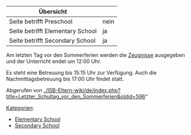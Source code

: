 | Übersicht | |
| --- | --- |
| Seite betrifft Preschool | nein |
| Seite betrifft Elementary School | ja |
| Seite betrifft Secondary School | ja |

Am letzten Tag vor den Sommerferien werden die [Zeugnisse](/ISB-Eltern-wiki/de/Leistungsbewertung_und_Zeugnisse "Leistungsbewertung und Zeugnisse") ausgegeben und der Unterricht endet um 12:00 Uhr.

Es steht eine Betreuung bis 15:15 Uhr zur Verfügung. Auch die Nachmittagsbetreuung bis 17:00 Uhr findet statt.

Abgerufen von „[/ISB-Eltern-wiki/de/index.php?title=Letzter\_Schultag\_vor\_den\_Sommerferien&oldid=596](/ISB-Eltern-wiki/de/index.php?title=Letzter_Schultag_vor_den_Sommerferien&oldid=596)“

[Kategorien](/ISB-Eltern-wiki/de/Spezial:Kategorien "Spezial:Kategorien"):

-   [Elementary School](/ISB-Eltern-wiki/de/Kategorie:Elementary_School "Kategorie:Elementary School")
-   [Secondary School](/ISB-Eltern-wiki/de/Kategorie:Secondary_School "Kategorie:Secondary School")